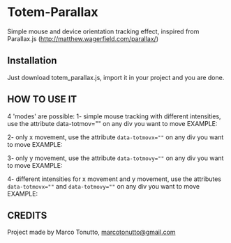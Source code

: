 # Totem-Parallax
Simple mouse and device orientation tracking effect, inspired from Parallax.js (http://matthew.wagerfield.com/parallax/)

## Installation
Just download totem_parallax.js, import it in your project and you are done.

## HOW TO USE IT
4 'modes' are possible:
1- simple mouse tracking with different intensities, use the attribute data-totmov="" on any div you want to move
EXAMPLE:
<div data-totmov="0.23"></div>

2- only x movement, use the attribute <code>data-totmovx=""</code> on any div you want to move
EXAMPLE:
<div data-totmovx="0.56"></div>

3- only y movement, use the attribute <code>data-totmovy=""</code> on any div you want to move
EXAMPLE:
<div data-totmovy="0.15"></div>

4- different intensities for x movement and y movement, use the attributes <code>data-totmovx=""</code> and <code>data-totmovy=""</code> on any div you want to move
EXAMPLE:
<div data-totmovx="0.23" data-totmovy="0.76"></div>

## CREDITS
Project made by Marco Tonutto, marcotonutto@gmail.com
